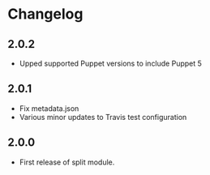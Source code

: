 # Changelog

## 2.0.2

- Upped supported Puppet versions to include Puppet 5
 

## 2.0.1

- Fix metadata.json
- Various minor updates to Travis test configuration

## 2.0.0

- First release of split module.

